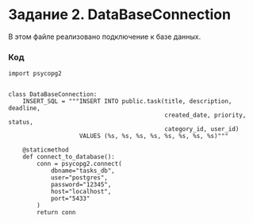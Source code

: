 # Задание 2. DataBaseConnection

В этом файле реализовано подключение к базе данных.

### Код

    import psycopg2
    
    
    class DataBaseConnection:
        INSERT_SQL = """INSERT INTO public.task(title, description, deadline, 
                                                created_date, priority, status, 
                                                category_id, user_id)
                        VALUES (%s, %s, %s, %s, %s, %s, %s, %s)"""
    
        @staticmethod
        def connect_to_database():
            conn = psycopg2.connect(
                dbname="tasks_db",
                user="postgres",
                password="12345",
                host="localhost",
                port="5433"
            )
            return conn